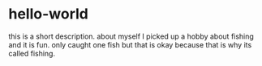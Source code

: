 # hello-world
this is a short description.
about myself
I picked up a hobby about fishing and it is fun.
only caught one fish but that is okay because that is why its called fishing.
